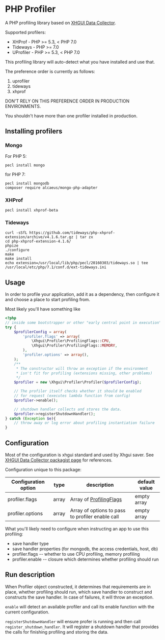 # PHP Profiler

A PHP profiling library based on [XHGUI Data Collector][1].

Supported profilers:
 - XHProf - PHP >= 5.3, < PHP 7.0
 - Tideways - PHP >= 7.0
 - UProfiler - PHP >= 5.3, < PHP 7.0

[XHProf]: https://pecl.php.net/package/xhprof
[Tideways]: https://github.com/tideways/php-xhprof-extension
[UProfiler]: https://github.com/FriendsOfPHP/uprofiler

This profiling library will auto-detect what you have installed and use that.

The preference order is currently as follows:
1. uprofiler
1. tideways
1. xhprof

DON'T RELY ON THIS PREFERENCE ORDER IN PRODUCTION ENVIRONMENTS.

You shouldn't have more than one profiler installed in production.

## Installing profilers

### Mongo

For PHP 5:
```
pecl install mongo
```

for PHP 7:
```
pecl install mongodb
composer require alcaeus/mongo-php-adapter
```

### XHProf

```
pecl install xhprof-beta
```

### Tideways

```
curl -sSfL https://github.com/tideways/php-xhprof-extension/archive/v4.1.6.tar.gz | tar zx
cd php-xhprof-extension-4.1.6/
phpize
./configure
make
make install
echo extension=/usr/local/lib/php/pecl/20160303/tideways.so | tee /usr/local/etc/php/7.1/conf.d/ext-tideways.ini
```

## Usage

In order to profile your application, add it as a dependency, then
configure it and choose a place to start profiling from.

Most likely you'll have something like

```php
<?php
// inside some bootstrapper or other "early central point in execution"
try {
	$profilerConfig = array(
		'profiler.flags' => array(
			\Xhgui\Profiler\ProfilingFlags::CPU,
			\Xhgui\Profiler\ProfilingFlags::MEMORY,
		),
		'profiler.options' => array(),
	);
	/**
	 * The constructor will throw an exception if the environment
	 * isn't fit for profiling (extensions missing, other problems)
	 */
	$profiler = new \Xhgui\Profiler\Profiler($profilerConfig);

	// The profiler itself checks whether it should be enabled
	// for request (executes lambda function from config)
	$profiler->enable();

	// shutdown handler collects and stores the data.
	$profiler->registerShutdownHandler();
} catch (Exception $e){
	// throw away or log error about profiling instantiation failure
}
```

## Configuration

Most of the configuration is xhgui standard and used by Xhgui saver.
See [XHGUI Data Collector packagist page][1] for references.

Configuration unique to this package:

| Configuration option | type  | description                                      | default value |
|----------------------|-------|--------------------------------------------------|---------------|
| profiler.flags       | array | Array of [ProfilingFlags][2]                     | empty array   |
| profiler.options     | array | Array of options to pass to profiler enable call | empty array   |

What you'll likely need to configure when instructing an app to use this profiling:

 - save handler type
 - save handler properties (for mongodb, the access credentials, host, db)
 - profiler.flags -- whether to use CPU profiling, memory profiling
 - profiler.enable -- closure which determines whether profiling should run

## Run description

When Profiler object constructed, it determines that requirements are in place, whether
profiling should run, which save handler to construct and constructs the save handler.
In case of failures, it will throw an exception.

`enable` will detect an available profiler and call its enable function with the current
configuration.

`registerShutdownHandler` will ensure profer is running and then call
`register_shutdown_handler`. It will register a shutdown handler that provides the
calls for finishing profiling and storing the data.

[1]: https://packagist.org/packages/perftools/xhgui-collector
[2]: src/ProfilingFlags.php
